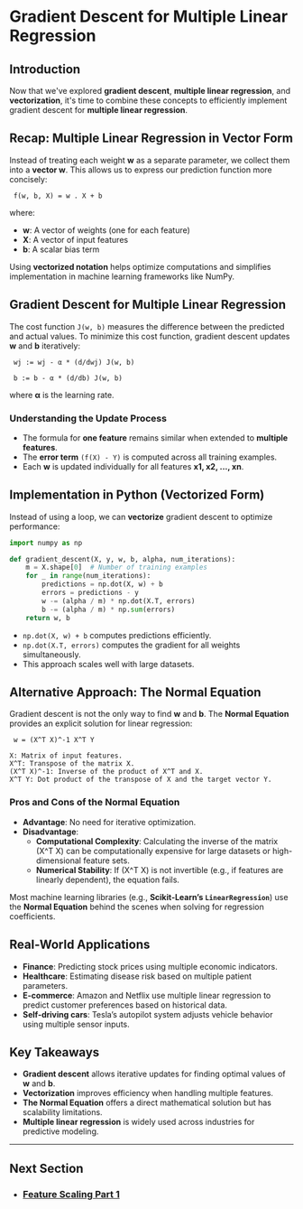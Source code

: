 # Gradient Descent for Multiple Linear Regression

## Introduction
Now that we've explored **gradient descent**, **multiple linear regression**, and **vectorization**, it's time to combine these concepts to efficiently implement gradient descent for **multiple linear regression**.

## Recap: Multiple Linear Regression in Vector Form
Instead of treating each weight **w** as a separate parameter, we collect them into a **vector w**. This allows us to express our prediction function more concisely:

```
 f(w, b, X) = w . X + b
```

where:
- **w**: A vector of weights (one for each feature)
- **X**: A vector of input features
- **b**: A scalar bias term

Using **vectorized notation** helps optimize computations and simplifies implementation in machine learning frameworks like NumPy.

## Gradient Descent for Multiple Linear Regression
The cost function `J(w, b)` measures the difference between the predicted and actual values. To minimize this cost function, gradient descent updates **w** and **b** iteratively:

```
 wj := wj - α * (d/dwj) J(w, b)

 b := b - α * (d/db) J(w, b)
```

where **α** is the learning rate.

### Understanding the Update Process
- The formula for **one feature** remains similar when extended to **multiple features**.
- The **error term** `(f(X) - Y)` is computed across all training examples.
- Each **w** is updated individually for all features **x1, x2, ..., xn**.

## Implementation in Python (Vectorized Form)
Instead of using a loop, we can **vectorize** gradient descent to optimize performance:

```python
import numpy as np

def gradient_descent(X, y, w, b, alpha, num_iterations):
    m = X.shape[0]  # Number of training examples
    for _ in range(num_iterations):
        predictions = np.dot(X, w) + b
        errors = predictions - y
        w -= (alpha / m) * np.dot(X.T, errors)
        b -= (alpha / m) * np.sum(errors)
    return w, b
```

- `np.dot(X, w) + b` computes predictions efficiently.
- `np.dot(X.T, errors)` computes the gradient for all weights simultaneously.
- This approach scales well with large datasets.

## Alternative Approach: The Normal Equation
Gradient descent is not the only way to find **w** and **b**. The **Normal Equation** provides an explicit solution for linear regression:

```
 w = (X^T X)^-1 X^T Y
```

```
X: Matrix of input features.
X^T: Transpose of the matrix X.
(X^T X)^-1: Inverse of the product of X^T and X.
X^T Y: Dot product of the transpose of X and the target vector Y.
```

### Pros and Cons of the Normal Equation
- **Advantage**: No need for iterative optimization.
- **Disadvantage**:
   - **Computational Complexity**: Calculating the inverse of the matrix (X^T X) can be computationally expensive for large datasets or high-dimensional feature sets.
   - **Numerical Stability**: If (X^T X) is not invertible (e.g., if features are linearly dependent), the equation fails.

Most machine learning libraries (e.g., **Scikit-Learn’s `LinearRegression`**) use the **Normal Equation** behind the scenes when solving for regression coefficients.

## Real-World Applications
- **Finance**: Predicting stock prices using multiple economic indicators.
- **Healthcare**: Estimating disease risk based on multiple patient parameters.
- **E-commerce**: Amazon and Netflix use multiple linear regression to predict customer preferences based on historical data.
- **Self-driving cars**: Tesla’s autopilot system adjusts vehicle behavior using multiple sensor inputs.

## Key Takeaways
- **Gradient descent** allows iterative updates for finding optimal values of **w** and **b**.
- **Vectorization** improves efficiency when handling multiple features.
- **The Normal Equation** offers a direct mathematical solution but has scalability limitations.
- **Multiple linear regression** is widely used across industries for predictive modeling.

---
## Next Section
  - ### [Feature Scaling Part 1](../Gradient_in_Practice/Feature_Scaling_Part_1.md)

